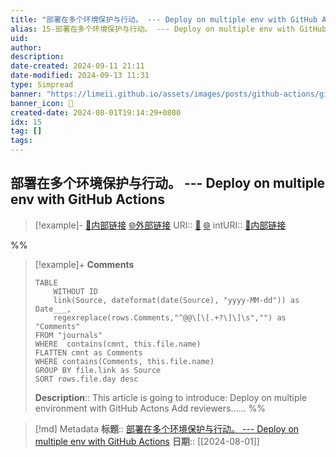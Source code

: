 ```yaml
---
title: "部署在多个环境保护与行动。 --- Deploy on multiple env with GitHub Actions"
alias: 15-部署在多个环境保护与行动。 --- Deploy on multiple env with GitHub Actions@annote
uid: 
author: 
description: 
date-created: 2024-09-11 21:11
date-modified: 2024-09-13 11:31
type: Simpread
banner: "https://limeii.github.io/assets/images/posts/github-actions/github-actions-workflow-deploy-on-multi-env.png "
banner_icon: 🔖
created-date: 2024-08-01T19:14:29+0800
idx: 15
tag: []
tags: 
---
```


## 部署在多个环境保护与行动。 --- Deploy on multiple env with GitHub Actions

> [!example]- [🧷内部链接](<http://localhost:7026/unread/15>) [🌐外部链接](<>)
> URI:: [🧷](<http://localhost:7026/unread/15>) [🌐](<>)
> intURI:: [🧷内部链接](<http://localhost:7026/reading/15>)

%%

> [!example]+ **Comments**
>
> ```dataview
> TABLE 
>     WITHOUT ID
>     link(Source, dateformat(date(Source), "yyyy-MM-dd")) as Date___, 
>     regexreplace(rows.Comments,"^@@\[\[.+?\]\]\s","") as "Comments"
> FROM "journals"
> WHERE  contains(cmnt, this.file.name)
> FLATTEN cmnt as Comments
> WHERE contains(Comments, this.file.name)
> GROUP BY file.link as Source
> SORT rows.file.day desc
> ```
>  **Description**:: This article is going to introduce: Deploy on multiple environment with GitHub Actons Add reviewers……
%%

> [!md] Metadata
> **标题**:: [部署在多个环境保护与行动。 --- Deploy on multiple env with GitHub Actions](https://limeii.github.io/2022/11/deploy-on-multiple-environment-with-github-actions/)
> **日期**:: [[2024-08-01]]
